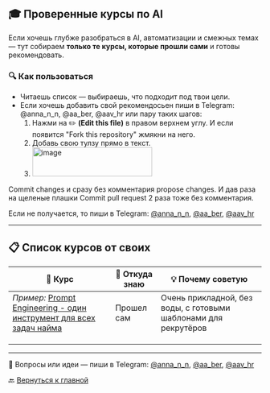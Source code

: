 ## 🎓 Проверенные курсы по AI   

Если хочешь глубже разобраться в AI, автоматизации и смежных темах — тут собираем **только те курсы, которые прошли сами** и готовы рекомендовать.  

### 🔍 Как пользоваться  
- Читаешь список — выбираешь, что подходит под твои цели.  
- Если хочешь добавить свой рекомендосьен пиши в Telegram: @anna_n_n, @aa_ber, @aav_hr или пару таких шагов:  
  1. Нажми на ✏️ **(Edit this file)** в правом верхнем углу. И если появится  "Fork this repository" жмякни на него. 
  3. Добавь свою тулзу прямо в текст.
  4. <img width="238" height="58" alt="image" src="https://github.com/user-attachments/assets/3ab8f641-0dfe-42e9-aa4c-9a0c31f7707c" />
Commit changes и сразу без комментария propose changes. И дав раза на щеленые плашки Commit pull request 2 раза  тоже без комментария. 
       
Если не получается, то пиши в Telegram: [@anna_n_n](https://t.me/anna_n_n), [@aa_ber](https://t.me/aa_ber), [@aav_hr](https://t.me/aav_hr)  

---

## 📋 Список курсов от своих  

| 🎯 Курс | 📍 Откуда знаю | 💡 Почему советую |
|--------|----------------|------------------|
| *Пример:* [Prompt Engineering  - один инструмент для всех задач найма](https://example.com) | Прошел сам | Очень прикладной, без воды, с готовыми шаблонами для рекрутёров |
|  |  |  |
|  |  |  |
|  |  |  |

---

💬 Вопросы или идеи — пиши в Telegram: [@anna_n_n](https://t.me/anna_n_n), [@aa_ber](https://t.me/aa_ber), [@aav_hr](https://t.me/aav_hr)  

🔙 [Вернуться к главной](https://github.com/Hunters-of-the-World-WIKI)
